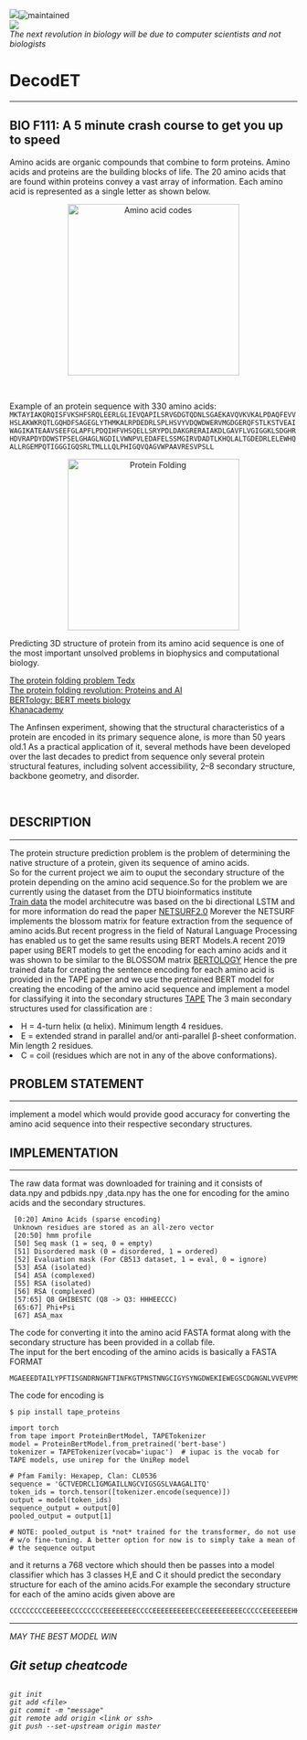 ![](http://www.cbs.dtu.dk/services/NetSurfP/)![maintained](http://img.shields.io/badge/status-maintained-red.png)<br>
![](http://www.cbs.dtu.dk/services/NetSurfP/)<br>
<I> The next revolution in biology will be due to computer scientists and not biologists </I>
# DecodET
<hr>
  
## BIO F111: A 5 minute crash course to get you up to speed

Amino acids are organic compounds that combine to form proteins. Amino acids and proteins are the building blocks of life. The 20 amino acids that are found within proteins convey a vast array of information. Each amino acid is represented as a single letter as shown below. 

<p align="center">
<img src= "https://i.pinimg.com/originals/57/fd/a8/57fda8cac0f5bfdabd2dfbe843ec93c2.png" alt="Amino acid codes" width=300>
</p><br>

Example of an protein sequence with 330 amino acids: 
```MKTAYIAKQRQISFVKSHFSRQLEERLGLIEVQAPILSRVGDGTQDNLSGAEKAVQVKVKALPDAQFEVVHSLAKWKRQTLGQHDFSAGEGLYTHMKALRPDEDRLSPLHSVYVDQWDWERVMGDGERQFSTLKSTVEAIWAGIKATEAAVSEEFGLAPFLPDQIHFVHSQELLSRYPDLDAKGRERAIAKDLGAVFLVGIGGKLSDGHRHDVRAPDYDDWSTPSELGHAGLNGDILVWNPVLEDAFELSSMGIRVDADTLKHQLALTGDEDRLELEWHQALLRGEMPQTIGGGIGQSRLTMLLLQLPHIGQVQAGVWPAAVRESVPSLL```

<p align="center"><img aligh="left" src= "https://cdn.kastatic.org/ka-perseus-images/71225d815cafcc09102504abdf4e10927283be98.png" alt="Protein Folding" width=300></p>

Predicting 3D structure of protein from its amino acid sequence is one of the most important unsolved problems in biophysics and computational biology. 

<a href="https://www.youtube.com/watch?v=zm-3kovWpNQ&feature=youtu.be">The protein folding problem Tedx</a><br>
<a href="https://youtu.be/cAJQbSLlonI">The protein folding revolution: Proteins and AI</a><br>
<a href="https://www.youtube.com/watch?v=q6Kyvy1zLwQ">BERTology: BERT meets biology</a><br>
<a href="https://www.khanacademy.org/science/biology/macromolecules/proteins-and-amino-acids/a/orders-of-protein-structure">Khanacademy</a><br>

The Anfinsen experiment, showing that the structural characteristics of a protein are encoded in its primary sequence alone, is more than 50 years old.1 As a practical application of it, several methods have been developed over the last decades to predict from sequence only several protein structural features, including solvent accessibility, 2–8 secondary structure, backbone geometry, and disorder.<br>

<br>

##  DESCRIPTION
<hr>

The protein structure prediction problem is the problem of determining the native structure of a protein, given its sequence of amino acids.<br>
So for the current project we aim to ouput the secondary structure of the protein depending on the amino acid sequence.So for the problem we are currently using the dataset from the DTU bioinformatics institute<br>
<a href="http://www.cbs.dtu.dk/services/NetSurfP/">Train data</a>
the model architecutre was based on the bi directional LSTM and for more information do read the paper
<a href="https://onlinelibrary.wiley.com/doi/abs/10.1002/prot.25674">NETSURF2.0</a>
Morever the NETSURF implements the blossom matrix for feature extraction from the sequence of amino acids.But recent progress in the field of Natural Language Processing has enabled us to get the same results using BERT Models.A recent 2019 paper using BERT models to get the encoding for each amino acids and it was shown to be similar to the BLOSSOM matrix 
<a href="https://arxiv.org/abs/2006.15222">BERTOLOGY</a>
Hence the pre trained data for creating the sentence encoding for each amino acid is provided in the TAPE paper and we use the pretrained BERT model for creating the encoding of the amino acid sequence and implement a model for classifying it into the secondary structures 
<a href="https://arxiv.org/abs/1906.08230">TAPE</a>
The 3 main secondary structures used for classification are :
<li> H = 4-turn helix (α helix). Minimum length 4 residues.
<li> E = extended strand in parallel and/or anti-parallel β-sheet conformation. Min length 2 residues.
<li> C = coil (residues which are not in any of the above conformations).
  
 ## PROBLEM STATEMENT
  <hr>
 
 implement a model which would provide good accuracy for converting the amino acid sequence into their respective secondary structures.
 
## IMPLEMENTATION

<hr>

The raw data format was downloaded for training and it consists of data.npy and pdbids.npy ,data.npy has the one for encoding for the amino acids and the secondary structures.<br>
```
 [0:20] Amino Acids (sparse encoding)
 Unknown residues are stored as an all-zero vector
 [20:50] hmm profile
 [50] Seq mask (1 = seq, 0 = empty)
 [51] Disordered mask (0 = disordered, 1 = ordered)
 [52] Evaluation mask (For CB513 dataset, 1 = eval, 0 = ignore)
 [53] ASA (isolated)
 [54] ASA (complexed)
 [55] RSA (isolated)
 [56] RSA (complexed)
 [57:65] Q8 GHIBESTC (Q8 -> Q3: HHHEECCC)
 [65:67] Phi+Psi
 [67] ASA_max
```
The code for converting it into the amino acid FASTA format along with the secondary structure has been provided in a collab file.<br>
The input for the bert encoding of the amino acids is basically a FASTA FORMAT
```
MGAEEEDTAILYPFTISGNDRNGNFTINFKGTPNSTNNGCIGYSYNGDWEKIEWEGSCDGNGNLVVEVPMSKIPAGVTSGEIQIWWHSGDLKMTDYKALEHHHHHH
```
The code for encoding is 
```
$ pip install tape_proteins
```

```
import torch
from tape import ProteinBertModel, TAPETokenizer
model = ProteinBertModel.from_pretrained('bert-base')
tokenizer = TAPETokenizer(vocab='iupac')  # iupac is the vocab for TAPE models, use unirep for the UniRep model

# Pfam Family: Hexapep, Clan: CL0536
sequence = 'GCTVEDRCLIGMGAILLNGCVIGSGSLVAAGALITQ'
token_ids = torch.tensor([tokenizer.encode(sequence)])
output = model(token_ids)
sequence_output = output[0]
pooled_output = output[1]

# NOTE: pooled_output is *not* trained for the transformer, do not use
# w/o fine-tuning. A better option for now is to simply take a mean of
# the sequence output

```
and it returns a 768 vectore which should then be passes into a model classifier which has 3 classes H,E and C
it should predict the secondary structure for each of the amino acids.For example the secondary structure for each of the amino acids given above are
```
CCCCCCCCCEEEEEECCCCCCCCEEEEEEEECCCCEEEEEEEEEECCEEEEEEEEEECCCCCEEEEEEEHHHCCCCCCEEEEEEEEECCCEEEEEEEECCEEEECC
```
<hr>
<I>MAY THE BEST MODEL WIN <I>




## Git setup cheatcode

```

git init
git add <file>
git commit -m "message"
git remote add origin <link or ssh>
git push --set-upstream origin master

```
